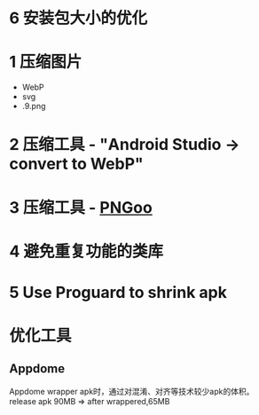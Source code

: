 # 6 安装包大小的优化

# 1 压缩图片   
- WebP
- svg
- .9.png

# 2 压缩工具 - "Android Studio -> convert to WebP" 
# 3 压缩工具 - [PNGoo](https://pngquant.org/)

# 4 避免重复功能的类库  

# 5 Use Proguard to shrink apk  

# 优化工具
## Appdome  
Appdome wrapper apk时，通过对混淆、对齐等技术较少apk的体积。      
release apk 90MB => after wrappered,65MB       
